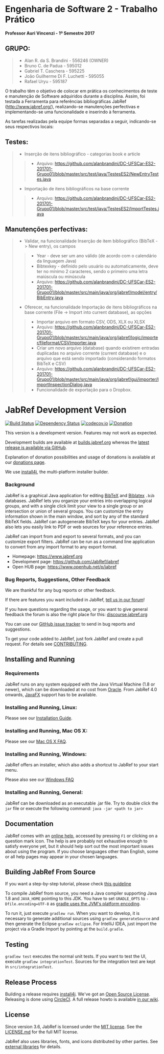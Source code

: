 # Engenharia de Software 2 - Trabalho Prático
**Professor Auri Vincenzi - 1º Semestre 2017**

## GRUPO:
> - Alan R. da S. Brandini - 556246 (OWNER)
> - Bruno C. de Padua - 595012
> - Gabriel T. Caschera - 595225 
> - João Guilherme Di F. Luchetti - 595055
> - Rafael Uryu - 595187

O trabalho têm o objetivo de colocar em prática os conhecimentos de teste e manutenção de Software adquiridos durante a disciplina. Assim, foi testada a Ferramenta para referências bibliográficas JabRef (http://www.jabref.org/), realizando-se manutenções perfectivas e implementando-se uma funcionalidade e inserindo à ferramenta.

As tarefas realizadas pela equipe formas separadas a seguir, indicando-se seus respectivos locais:

## Testes:
> - Inserção de itens bibliográfico - categorias book e article 
>> - Arquivo: https://github.com/alanbrandini/DC-UFSCar-ES2-201701-Grupo01/blob/master/src/test/java/TestesES2/NewEntryTestes.java
> - Importação de itens bibliográficos na base corrente
>> - Arquivo: https://github.com/alanbrandini/DC-UFSCar-ES2-201701-Grupo01/blob/master/src/test/java/TestesES2/ImportTestes.java

## Manutenções perfectivas:
> - Validar, na funcionalidade Inserção de item bibliográfico (BibTeX -> New entry), os campos
>> - Year - deve ser um ano válido (de acordo com o calendário da linguagem Java)
>> - Bibtexkey - definido pelo usuário ou automaticamente, deve ter no mínimo 2 caracteres, sendo o primeiro uma letra maiúscula ou minúscula
>> - Arquivo: https://github.com/alanbrandini/DC-UFSCar-ES2-201701-Grupo01/blob/master/src/main/java/org/jabref/model/entry/BibEntry.java
> - Oferecer, na funcionalidade Importação de itens bibliográficos na base corrente (File -> Import into current database), as opções
>> - Importar arquivo em formato CSV, ODS, XLX ou XLSX
>> - Arquivo: https://github.com/alanbrandini/DC-UFSCar-ES2-201701-Grupo01/blob/master/src/main/java/org/jabref/logic/importer/fileformat/CSVImporter.java
>> - Criar um novo arquivo (database) quando existirem entradas duplicadas no arquivo corrente (current database) e o arquivo que está sendo importado (considerando formatos BibTeX e CSV)
>> - Arquivo: https://github.com/alanbrandini/DC-UFSCar-ES2-201701-Grupo01/blob/master/src/main/java/org/jabref/gui/importer/ImportInspectionDialog.java
>> - Funcionalidade de exportação para o Dropbox.


# JabRef Development Version

[![Build Status](https://travis-ci.org/JabRef/jabref.svg?branch=master)](https://travis-ci.org/JabRef/jabref)
[![Dependency Status](https://www.versioneye.com/user/projects/557f2723386664002000009c/badge.svg?style=flat)](https://www.versioneye.com/user/projects/557f2723386664002000009c)
[![codecov.io](https://codecov.io/github/JabRef/jabref/coverage.svg?branch=master)](https://codecov.io/github/JabRef/jabref?branch=master)
[![Donation](https://img.shields.io/badge/donate%20to-jabref-orange.svg)](https://donations.jabref.org)

This version is a development version. Features may not work as expected.

Development builds are available at [builds.jabref.org](https://builds.jabref.org/master/) whereas the [latest release is available via GitHub](https://github.com/JabRef/jabref/releases/latest).

Explanation of donation possibilities and usage of donations is available at our [donations page](https://donations.jabref.org).

We use [install4j], the multi-platform installer builder.

### Background

JabRef is a graphical Java application for editing [BibTeX] and [Biblatex] `.bib` databases.
JabRef lets you organize your entries into overlapping logical groups, and with a single click limit your view to a single group or an intersection or union of several groups.
You can customize the entry information shown in the main window, and sort by any of the standard BibTeX fields.
JabRef can autogenerate BibTeX keys for your entries.
JabRef also lets you easily link to PDF or web sources for your reference entries.

JabRef can import from and export to several formats, and you can customize export filters.
JabRef can be run as a command line application to convert from any import format to any export format.

* Homepage: <https://www.jabref.org>
* Development page: <https://github.com/JabRef/jabref>
* Open HUB page: <https://www.openhub.net/p/jabref>

### Bug Reports, Suggestions, Other Feedback

We are thankful for any bug reports or other feedback.

If there are features you want included in JabRef, [tell us in our forum](http://discourse.jabref.org/c/features)!

If you have questions regarding the usage, or you want to give general feedback the forum is also the right place for this: [discourse.jabref.org](http://discourse.jabref.org/c/features)

You can use our [GitHub issue tracker](https://github.com/JabRef/jabref/issues) to send in bug reports and suggestions.

To get your code added to JabRef, just fork JabRef and create a pull request.
For details see [CONTRIBUTING](CONTRIBUTING.md).


## Installing and Running

### Requirements

JabRef runs on any system equipped with the Java Virtual Machine (1.8 or newer), which can be downloaded at no cost from [Oracle](http://www.oracle.com/technetwork/java/javase/downloads/index.html).
From JabRef 4.0 onwards, [JavaFX] support has to be available.

### Installing and Running, Linux:

Please see our [Installation Guide](http://help.jabref.org/en/Installation).

### Installing and Running, Mac OS X:

Please see our [Mac OS X FAQ](https://help.jabref.org/en/FAQosx).

### Installing and Running, Windows:

JabRef offers an installer, which also adds a shortcut to JabRef to your start menu.

Please also see our [Windows FAQ](https://help.jabref.org/en/FAQwindows)

### Installing and Running, General:

JabRef can be downloaded as an executable .jar file.
Try to double click the `jar` file or execute the following command:
     `java -jar <path to jar>`


## Documentation

JabRef comes with an [online help](https://help.jabref.org/), accessed by pressing `F1` or clicking on a question mark icon.
The help is are probably not exhaustive enough to satisfy everyone yet, but it should help sort out the most important issues about using the program. 
If you choose languages other than English, some or all help pages may appear in your chosen languages.


## Building JabRef From Source

If you want a step-by-step tutorial, please check [this guideline](https://github.com/JabRef/jabref/wiki/Guidelines-for-setting-up-a-local-workspace)

To compile JabRef from source, you need a Java compiler supporting Java 1.8 and `JAVA_HOME` pointing to this JDK.
You have to set `GRADLE_OPTS` to `-Dfile.encoding=UTF-8` as [gradle uses the JVM's platform encoding](https://discuss.gradle.org/t/is-there-a-way-to-tell-gradle-to-read-gradle-build-scripts-using-a-specified-encoding/7535).

To run it, just execute `gradlew run`.
When you want to develop, it is necessary to generate additional sources using `gradlew generateSource`
and then generate the Eclipse `gradlew eclipse`.
For IntelliJ IDEA, just import the project via a Gradle Import by pointing at the `build.gradle`.


## Testing

`gradlew test` executes the normal unit tests.
If you want to test the UI, execute `gradlew integrationTest`.
Sources for the integration test are kept in `src/integrationTest`.


## Release Process

Building a release requires [install4j]. We've got an [Open Source License](https://www.ej-technologies.com/buy/install4j/openSource).
Releasing is done using [CircleCI](https://circleci.com/gh/JabRef/jabref). A full release howto is available [in our wiki](https://github.com/JabRef/jabref/wiki/Releasing-a-new-Version).


## License

Since version 3.6, JabRef is licensed under the [MIT license](https://tldrlegal.com/license/mit-license).
See the [LICENSE.md](LICENSE.md) for the full MIT license.

JabRef also uses libraries, fonts, and icons distributed by other parties.
See [external libraries](external-libraries.txt) for details.

  [BibTeX]: https://www.ctan.org/pkg/bibtex
  [Biblatex]: https://www.ctan.org/pkg/biblatex
  [install4j]: https://www.ej-technologies.com/products/install4j/overview.html
  [JabRef]: https://www.jabref.org
  [JavaFX]: https://en.wikipedia.org/wiki/JavaFX
